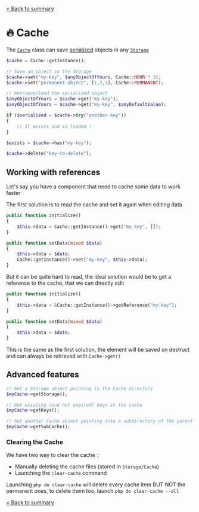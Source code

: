 [< Back to summary](../README.md)

# 🔥 Cache

The [`Cache`](../../Classes/Env/Cache.php) class can save [serialized](https://www.php.net/manual/en/language.oop5.serialization.php) objects in any [`Storage`](./storage.md)

```php
$cache = Cache::getInstance();

// Save an object in the Storage
$cache->set("my-key", $anyObjectOfYours, Cache::HOUR * 3);
$cache->set("permanent-object", [1,2,3], Cache::PERMANENT);

// Retrieve/load the serialized object
$anyObjectOfYours = $cache->get("my-key");
$anyObjectOfYours = $cache->get("my-key", $anyDefaultValue);

if ($serialized = $cache->try("another-key"))
{
    // It exists and is loaded !
}

$exists = $cache->has("my-key");

$cache->delete("key-to-delete");
```

## Working with references

Let's say you have a component that need to cache some data to work faster

The first solution is to read the cache and set it again when editing data

```php
public function initialize()
{
    $this->data = Cache::getInstance()->get("my-key", []);
}

public function setData(mixed $data)
{
    $this->data = $data;
    Cache::getInstance()->set("my-key", $this->data);
}
```

But it can be quite hard to read, the ideal solution would be
to get a reference to the cache, that we can directly edit

```php
public function initialize()
{
    $this->data = &Cache::getInstance()->getReference("my-key");
}

public function setData(mixed $data)
{
    $this->data = $data;
}
```

This is the same as the first solution, the element will be saved on destruct and
can always be retrieved with `Cache->get()`

## Advanced features

```php
// Get a Storage object pointing to the Cache directory
$myCache->getStorage();

// Get existing (and not expired) keys in the cache
$myCache->getKeys();

// Get another Cache object pointing into a subdirectory of the parent cache
$myCache->getSubCache();
```

### Clearing the Cache

We have two way to clear the cache :
- Manually deleting the cache files (stored in `Storage/Cache`)
- Launching the `clear-cache` command

Launching `php do clear-cache` will delete every cache item BUT NOT the permanent ones,
to delete them too, launch `php do clear-cache --all`


[< Back to summary](../README.md)